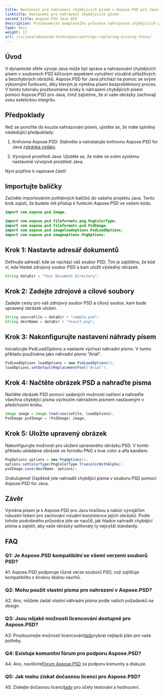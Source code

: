 ```yaml
---
title: Nastavení pro nahrazení chybějících písem v Aspose.PSD pro Java
linktitle: Nastavení pro nahrazení chybějících písem
second_title: Aspose.PSD Java API
description: Prozkoumejte komplexního průvodce nahrazením chybějících písem v Aspose.PSD pro Java. Vylepšete svůj design obrázků pomocí bezproblémové správy písem.
type: docs
weight: 17
url: /cs/java/advanced-techniques/settings-replacing-missing-fonts/
---
```

## Úvod

V dynamické sféře vývoje Java může být správa a nahrazování chybějících písem v souborech PSD klíčovým aspektem vytváření vizuálně přitažlivých a bezchybných obrázků. Aspose.PSD for Java přichází na pomoc se svými výkonnými funkcemi, díky kterým je výměna písem bezproblémový proces. V tomto tutoriálu prozkoumáme kroky k nahrazení chybějících písem pomocí Aspose.PSD pro Java, čímž zajistíme, že si vaše obrázky zachovají svou estetickou integritu.

## Předpoklady

Než se ponoříte do kouzla nahrazování písem, ujistěte se, že máte splněny následující předpoklady:

1.  Knihovna Aspose.PSD: Stáhněte a nainstalujte knihovnu Aspose.PSD for Java z[stránka vydání](https://releases.aspose.com/psd/java/).

2. Vývojové prostředí Java: Ujistěte se, že máte ve svém systému nastavené vývojové prostředí Java.

Nyní pojďme k napínavé části!

## Importujte balíčky

Začněte importováním potřebných balíčků do vašeho projektu Java. Tento krok zajistí, že budete mít přístup k funkcím Aspose.PSD ve vašem kódu.

```java
import com.aspose.psd.Image;

import com.aspose.psd.fileformats.png.PngColorType;
import com.aspose.psd.fileformats.psd.PsdImage;
import com.aspose.psd.imageloadoptions.PsdLoadOptions;
import com.aspose.psd.imageoptions.PngOptions;
```

## Krok 1: Nastavte adresář dokumentů

Definujte adresář, kde se nachází váš soubor PSD. Tím je zajištěno, že kód ví, kde hledat zdrojový soubor PSD a kam uložit výsledný obrázek.

```java
String dataDir = "Your Document Directory";
```

## Krok 2: Zadejte zdrojové a cílové soubory

Zadejte cesty pro váš zdrojový soubor PSD a cílový soubor, kam bude upravený obrázek uložen.

```java
String sourceFile = dataDir + "sample.psd";
String destName = dataDir + "result.png";
```

## Krok 3: Nakonfigurujte nastavení náhrady písem

Inicializujte PsdLoadOptions a nastavte výchozí náhradní písmo. V tomto příkladu používáme jako náhradní písmo "Arial".

```java
PsdLoadOptions loadOptions = new PsdLoadOptions();
loadOptions.setDefaultReplacementFont("Arial");
```

## Krok 4: Načtěte obrázek PSD a nahraďte písma

Načtěte obrázek PSD pomocí zadaných možností načtení a nahraďte všechna chybějící písma výchozím náhradním písmem nastaveným v předchozím kroku.

```java
Image image = Image.load(sourceFile, loadOptions);
PsdImage psdImage = (PsdImage) image;
```

## Krok 5: Uložte upravený obrázek

Nakonfigurujte možnosti pro uložení upraveného obrázku PSD. V tomto příkladu ukládáme obrázek ve formátu PNG s true color a alfa kanálem.

```java
PngOptions options = new PngOptions();
options.setColorType(PngColorType.TruecolorWithAlpha);
psdImage.save(destName, options);
```

Gratulujeme! Úspěšně jste nahradili chybějící písma v souboru PSD pomocí Aspose.PSD for Java.

## Závěr

Výměna písem je s Aspose.PSD pro Javu hračkou a nabízí vývojářům robustní řešení pro zachování vizuální konzistence jejich obrázků. Podle tohoto podrobného průvodce jste se naučili, jak hladce nahradit chybějící písma a zajistit, aby vaše obrázky splňovaly ty nejvyšší standardy.

## FAQ

### Q1: Je Aspose.PSD kompatibilní se všemi verzemi souborů PSD?

A1: Aspose.PSD podporuje různé verze souborů PSD, což zajišťuje kompatibilitu s širokou škálou návrhů.

### Q2: Mohu použít vlastní písma pro nahrazení v Aspose.PSD?

A2: Ano, můžete zadat vlastní náhradní písma podle vašich požadavků na design.

### Q3: Jsou nějaké možnosti licencování dostupné pro Aspose.PSD?

 A3: Prozkoumejte možnosti licencování[tady](https://purchase.aspose.com/buy)vybrat nejlepší plán pro vaše potřeby.

### Q4: Existuje komunitní fórum pro podporu Aspose.PSD?

 A4: Ano, navštivte[Fórum Aspose.PSD](https://forum.aspose.com/c/psd/34) za podporu komunity a diskuze.

### Q5: Jak mohu získat dočasnou licenci pro Aspose.PSD?

 A5: Získejte dočasnou licenci[tady](https://purchase.aspose.com/temporary-license/) pro účely testování a hodnocení.